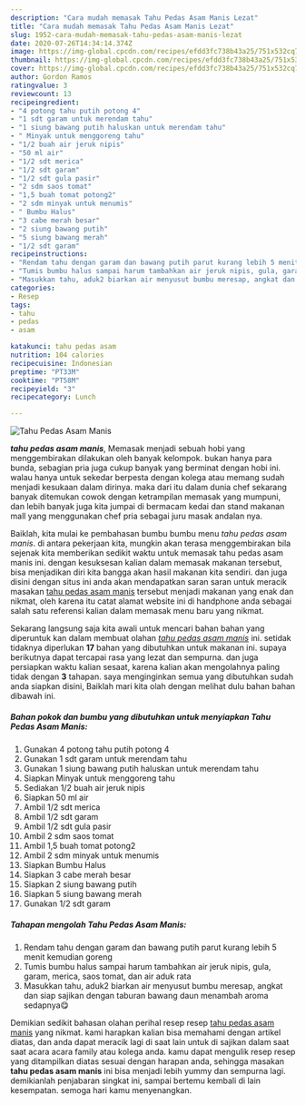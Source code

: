 ```yaml
---
description: "Cara mudah memasak Tahu Pedas Asam Manis Lezat"
title: "Cara mudah memasak Tahu Pedas Asam Manis Lezat"
slug: 1952-cara-mudah-memasak-tahu-pedas-asam-manis-lezat
date: 2020-07-26T14:34:14.374Z
image: https://img-global.cpcdn.com/recipes/efdd3fc738b43a25/751x532cq70/tahu-pedas-asam-manis-foto-resep-utama.jpg
thumbnail: https://img-global.cpcdn.com/recipes/efdd3fc738b43a25/751x532cq70/tahu-pedas-asam-manis-foto-resep-utama.jpg
cover: https://img-global.cpcdn.com/recipes/efdd3fc738b43a25/751x532cq70/tahu-pedas-asam-manis-foto-resep-utama.jpg
author: Gordon Ramos
ratingvalue: 3
reviewcount: 13
recipeingredient:
- "4 potong tahu putih potong 4"
- "1 sdt garam untuk merendam tahu"
- "1 siung bawang putih haluskan untuk merendam tahu"
- " Minyak untuk menggoreng tahu"
- "1/2 buah air jeruk nipis"
- "50 ml air"
- "1/2 sdt merica"
- "1/2 sdt garam"
- "1/2 sdt gula pasir"
- "2 sdm saos tomat"
- "1,5 buah tomat potong2"
- "2 sdm minyak untuk menumis"
- " Bumbu Halus"
- "3 cabe merah besar"
- "2 siung bawang putih"
- "5 siung bawang merah"
- "1/2 sdt garam"
recipeinstructions:
- "Rendam tahu dengan garam dan bawang putih parut kurang lebih 5 menit kemudian goreng"
- "Tumis bumbu halus sampai harum tambahkan air jeruk nipis, gula, garam, merica, saos tomat, dan air aduk rata"
- "Masukkan tahu, aduk2 biarkan air menyusut bumbu meresap, angkat dan siap sajikan dengan taburan bawang daun menambah aroma sedapnya😋"
categories:
- Resep
tags:
- tahu
- pedas
- asam

katakunci: tahu pedas asam 
nutrition: 104 calories
recipecuisine: Indonesian
preptime: "PT33M"
cooktime: "PT58M"
recipeyield: "3"
recipecategory: Lunch

---
```



![Tahu Pedas Asam Manis](https://img-global.cpcdn.com/recipes/efdd3fc738b43a25/751x532cq70/tahu-pedas-asam-manis-foto-resep-utama.jpg)

<b><i>tahu pedas asam manis</i></b>, Memasak menjadi sebuah hobi yang menggembirakan dilakukan oleh banyak kelompok. bukan hanya para bunda, sebagian pria juga cukup banyak yang berminat dengan hobi ini. walau hanya untuk sekedar berpesta dengan kolega atau memang sudah menjadi kesukaan dalam dirinya. maka dari itu dalam dunia chef sekarang banyak ditemukan cowok dengan ketrampilan memasak yang mumpuni, dan lebih banyak juga kita jumpai di bermacam kedai dan stand makanan mall yang menggunakan chef pria sebagai juru masak andalan nya.

Baiklah, kita mulai ke pembahasan bumbu bumbu menu <i>tahu pedas asam manis</i>. di antara pekerjaan kita, mungkin akan terasa menggembirakan bila sejenak kita memberikan sedikit waktu untuk memasak tahu pedas asam manis ini. dengan kesuksesan kalian dalam memasak makanan tersebut, bisa menjadikan diri kita bangga akan hasil makanan kita sendiri. dan juga disini dengan situs ini anda akan mendapatkan saran saran untuk meracik masakan <u>tahu pedas asam manis</u> tersebut menjadi makanan yang enak dan nikmat, oleh karena itu catat alamat website ini di handphone anda sebagai salah satu referensi kalian dalam memasak menu baru yang nikmat.




Sekarang langsung saja kita awali untuk mencari bahan bahan yang diperuntuk kan dalam membuat olahan <u><i>tahu pedas asam manis</i></u> ini. setidak tidaknya diperlukan <b>17</b> bahan yang dibutuhkan untuk makanan ini. supaya berikutnya dapat tercapai rasa yang lezat dan sempurna. dan juga persiapkan waktu kalian sesaat, karena kalian akan mengolahnya paling tidak dengan <b>3</b> tahapan. saya menginginkan semua yang dibutuhkan sudah anda siapkan disini, Baiklah mari kita olah dengan melihat dulu bahan bahan dibawah ini.

<!--inarticleads1-->

##### Bahan pokok dan bumbu yang dibutuhkan untuk menyiapkan Tahu Pedas Asam Manis:

1. Gunakan 4 potong tahu putih potong 4
1. Gunakan 1 sdt garam untuk merendam tahu
1. Gunakan 1 siung bawang putih haluskan untuk merendam tahu
1. Siapkan  Minyak untuk menggoreng tahu
1. Sediakan 1/2 buah air jeruk nipis
1. Siapkan 50 ml air
1. Ambil 1/2 sdt merica
1. Ambil 1/2 sdt garam
1. Ambil 1/2 sdt gula pasir
1. Ambil 2 sdm saos tomat
1. Ambil 1,5 buah tomat potong2
1. Ambil 2 sdm minyak untuk menumis
1. Siapkan  Bumbu Halus
1. Siapkan 3 cabe merah besar
1. Siapkan 2 siung bawang putih
1. Siapkan 5 siung bawang merah
1. Gunakan 1/2 sdt garam




<!--inarticleads2-->

##### Tahapan mengolah Tahu Pedas Asam Manis:

1. Rendam tahu dengan garam dan bawang putih parut kurang lebih 5 menit kemudian goreng
1. Tumis bumbu halus sampai harum tambahkan air jeruk nipis, gula, garam, merica, saos tomat, dan air aduk rata
1. Masukkan tahu, aduk2 biarkan air menyusut bumbu meresap, angkat dan siap sajikan dengan taburan bawang daun menambah aroma sedapnya😋




Demikian sedikit bahasan olahan perihal resep resep <u>tahu pedas asam manis</u> yang nikmat. kami harapkan kalian bisa memahami dengan artikel diatas, dan anda dapat meracik lagi di saat lain untuk di sajikan dalam saat saat acara acara family atau kolega anda. kamu dapat mengulik resep resep yang ditampilkan diatas sesuai dengan harapan anda, sehingga masakan <b>tahu pedas asam manis</b> ini bisa menjadi lebih yummy dan sempurna lagi. demikianlah penjabaran singkat ini, sampai bertemu kembali di lain kesempatan. semoga hari kamu menyenangkan.

